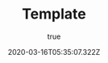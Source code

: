 ---
title: "Template"
excerpt: ""
coverImage: ""
date: "2020-03-16T05:35:07.322Z"
author:
  name: 
  picture: ""
ogImage:
  url: ""
--- 